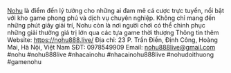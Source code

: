 <a href= "https://nohu888.live/">Nohu</a> là điểm đến lý tưởng cho những ai đam mê cá cược trực tuyến, nổi bật với kho game phong phú và dịch vụ chuyên nghiệp. Không chỉ mang đến những phút giây giải trí, Nohu còn là nơi người chơi có thể chinh phục những giải thưởng giá trị lớn qua các tựa game thời thượng
Thông tin thêm
Website: <a href= "https://nohu888.live/">https://nohu888.live/</a>
Địa chỉ: 23 P. Trần Điền, Định Công, Hoàng Mai, Hà Nội, Việt Nam
SĐT: 0978549909
Email: nohu888live@gmail.com
#nohu #nohu888live #nhacainohu #nhacainohu888live #nohudoithuong #gamenohu